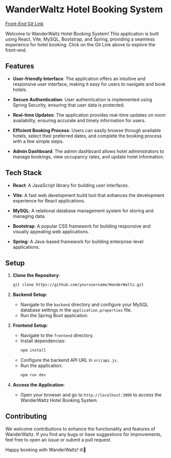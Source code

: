 # WanderWaltz Hotel Booking System

[Front-End Git Link](https://github.com/VeekeshKumar2408/wanderwaltz_Hotel_Booking-Management_System_FrontEnd)

Welcome to WanderWaltz Hotel Booking System! This application is built using React, Vite, MySQL, Bootstrap, and Spring, providing a seamless experience for hotel booking. Click on the Git Link above to explore the front-end.

## Features

- **User-friendly Interface**: The application offers an intuitive and responsive user interface, making it easy for users to navigate and book hotels.

- **Secure Authentication**: User authentication is implemented using Spring Security, ensuring that user data is protected.

- **Real-time Updates**: The application provides real-time updates on room availability, ensuring accurate and timely information for users.

- **Efficient Booking Process**: Users can easily browse through available hotels, select their preferred dates, and complete the booking process with a few simple steps.

- **Admin Dashboard**: The admin dashboard allows hotel administrators to manage bookings, view occupancy rates, and update hotel information.

## Tech Stack

- **React**: A JavaScript library for building user interfaces.

- **Vite**: A fast web development build tool that enhances the development experience for React applications.

- **MySQL**: A relational database management system for storing and managing data.

- **Bootstrap**: A popular CSS framework for building responsive and visually appealing web applications.

- **Spring**: A Java-based framework for building enterprise-level applications.

## Setup

1. **Clone the Repository**: 
   ```bash
   git clone https://github.com/yourusername/WanderWaltz.git
   ```

2. **Backend Setup**:
   - Navigate to the `backend` directory and configure your MySQL database settings in the `application.properties` file.
   - Run the Spring Boot application.

3. **Frontend Setup**:
   - Navigate to the `frontend` directory.
   - Install dependencies:
     ```bash
     npm install
     ```
   - Configure the backend API URL in `src/api.js`.
   - Run the application:
     ```bash
     npm run dev
     ```

4. **Access the Application**:
   - Open your browser and go to `http://localhost:3000` to access the WanderWaltz Hotel Booking System.

## Contributing

We welcome contributions to enhance the functionality and features of WanderWaltz. If you find any bugs or have suggestions for improvements, feel free to open an issue or submit a pull request.

Happy booking with WanderWaltz! 🌐🏨

